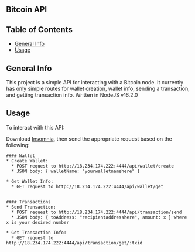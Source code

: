## Bitcoin API

## Table of Contents
* [General Info](#general-info)
* [Usage](#usage)

## General Info
This project is a simple API for interacting with a Bitcoin node. It currently has only simple routes for wallet creation, wallet info, sending a transaction, and getting transaction info.
Written in NodeJS v16.2.0

## Usage
To interact with this API:

Download [Insomnia](https://insomnia.rest/download), then send the appropriate request based on the following:

    #### Wallet
    * Create Wallet:
      * POST request to http://18.234.174.222:4444/api/wallet/create
      * JSON body: { walletName: "yourwalletnamehere" }
  
    * Get Wallet Info:
      * GET request to http://18.234.174.222:4444/api/wallet/get
  
 
    #### Transactions
    * Send Transaction:
      * POST request to http://18.234.174.222:4444/api/transaction/send
      * JSON body: { toAddress: "recipientaddresshere", amount: x } where x is your desired number
  
    * Get Transaction Info:
      * GET request to http://18.234.174.222:4444/api/transaction/get/:txid
